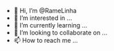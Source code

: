 - 👋 Hi, I’m @RameLinha
- 👀 I’m interested in ...
- 🌱 I’m currently learning ...
- 💞️ I’m looking to collaborate on ...
- 📫 How to reach me ...

<!---
RameLinha/RameLinha is a ✨ special ✨ repository because its `README.md` (this file) appears on your GitHub profile.
You can click the Preview link to take a look at your changes.
--->
